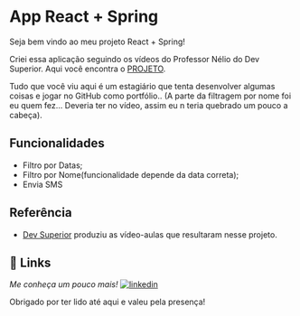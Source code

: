 # App React + Spring

Seja bem vindo ao meu projeto React + Spring!

Criei essa aplicação seguindo os vídeos do Professor Nélio do Dev Superior.
Aqui você encontra o [PROJETO](https://gdssvpp.netlify.app/).

Tudo que você viu aqui é um estagiário que tenta desenvolver algumas coisas e jogar no GitHub como portfólio..
(A parte da filtragem por nome foi eu quem fez... Deveria ter no vídeo, assim eu n teria quebrado um pouco a cabeça).



## Funcionalidades

- Filtro por Datas;
- Filtro por Nome(funcionalidade depende da data correta);
- Envia SMS


## Referência

 - [Dev Superior](https://www.instagram.com/devsuperior.ig/) produziu as vídeo-aulas que resultaram nesse projeto.

 

## 🔗 Links
*Me conheça um pouco mais!*
[![linkedin](https://img.shields.io/badge/linkedin-0A66C2?style=for-the-badge&logo=linkedin&logoColor=white)](https://www.linkedin.com/in/pablo-nogueira-9a0313205/)

Obrigado por ter lido até aqui e valeu pela presença!
